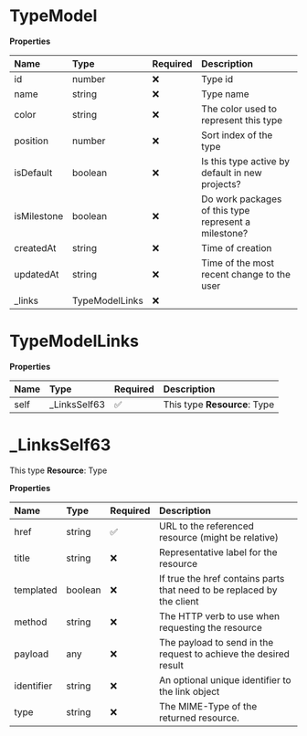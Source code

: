 # TypeModel

**Properties**

| Name        | Type           | Required | Description                                          |
| :---------- | :------------- | :------- | :--------------------------------------------------- |
| id          | number         | ❌       | Type id                                              |
| name        | string         | ❌       | Type name                                            |
| color       | string         | ❌       | The color used to represent this type                |
| position    | number         | ❌       | Sort index of the type                               |
| isDefault   | boolean        | ❌       | Is this type active by default in new projects?      |
| isMilestone | boolean        | ❌       | Do work packages of this type represent a milestone? |
| createdAt   | string         | ❌       | Time of creation                                     |
| updatedAt   | string         | ❌       | Time of the most recent change to the user           |
| \_links     | TypeModelLinks | ❌       |                                                      |

# TypeModelLinks

**Properties**

| Name | Type          | Required | Description                  |
| :--- | :------------ | :------- | :--------------------------- |
| self | \_LinksSelf63 | ✅       | This type **Resource**: Type |

# \_LinksSelf63

This type **Resource**: Type

**Properties**

| Name       | Type    | Required | Description                                                            |
| :--------- | :------ | :------- | :--------------------------------------------------------------------- |
| href       | string  | ✅       | URL to the referenced resource (might be relative)                     |
| title      | string  | ❌       | Representative label for the resource                                  |
| templated  | boolean | ❌       | If true the href contains parts that need to be replaced by the client |
| method     | string  | ❌       | The HTTP verb to use when requesting the resource                      |
| payload    | any     | ❌       | The payload to send in the request to achieve the desired result       |
| identifier | string  | ❌       | An optional unique identifier to the link object                       |
| type       | string  | ❌       | The MIME-Type of the returned resource.                                |

<!-- This file was generated by liblab | https://liblab.com/ -->
